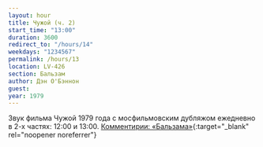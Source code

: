 ```yaml
---
layout: hour
title: Чужой (ч. 2)
start_time: "13:00"
duration: 3600
redirect_to: "/hours/14"
weekdays: "1234567"
permalink: /hours/13
location: LV-426
section: Бальзам
author: Дэн О'Бэннон
guest:
year: 1979
---
```


Звук фильма Чужой 1979 года с мосфильмовским дубляжом ежедневно в 2-х частях: 12:00 и 13:00. [Комментирии: «Бальзама»](https://t.me/+LJbX4Hr0myYxMGRi){:target="_blank" rel="noopener noreferrer"}
